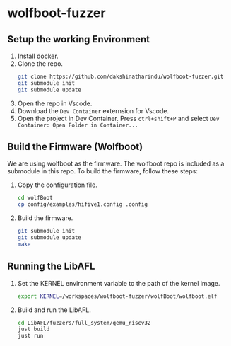 # wolfboot-fuzzer

## Setup the working Environment
1. Install docker.
2. Clone the repo.
    ```bash
    git clone https://github.com/dakshinatharindu/wolfboot-fuzzer.git
    git submodule init
    git submodule update
    ```
3. Open the repo in Vscode.
4. Download the `Dev Container` externsion for Vscode.
5. Open the project in Dev Container. Press `ctrl+shift+P` and select `Dev Container: Open Folder in Container...`

## Build the Firmware (Wolfboot)
We are using wolfboot as the firmware. The wolfboot repo is included as a submodule in this repo. To build the firmware, follow these steps:
1. Copy the configuration file.
    ```bash
    cd wolfBoot
    cp config/examples/hifive1.config .config
    ```
2. Build the firmware.
    ```bash
    git submodule init
    git submodule update
    make
    ```

## Running the LibAFL
1. Set the KERNEL environment variable to the path of the kernel image.
    ```bash
    export KERNEL=/workspaces/wolfboot-fuzzer/wolfBoot/wolfboot.elf
    ```
2. Build and run the LibAFL.
    ```bash
    cd LibAFL/fuzzers/full_system/qemu_riscv32
    just build
    just run
    ```